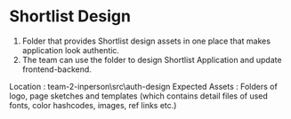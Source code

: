 # Shortlist Design

1. Folder that provides Shortlist design assets in one place that makes application look authentic.
2. The team can use the folder to design Shortlist Application and update frontend-backend.

Location : team-2-inperson\src\auth-design
Expected Assets : Folders of logo, page sketches and templates (which contains detail files of used fonts, color hashcodes, images, ref links etc.)